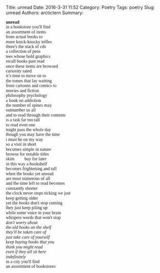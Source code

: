 Title: unread
Date: 2016-3-31 11:52
Category: Poetry
Tags: poetry
Slug: unread
Authors: arctictern
Summary: 

<p style="line-height: 110%">
<span style="font-family:Cantarell">
<strong>unread</strong>  <br/>
in a bookstore you'll find  <br/>
an assortment of items  <br/>
from actual books to  <br/>
more knick-knacky trifles    <br/>
there's the stack of cds  <br/>
a collection of pens  <br/>
tees whose bold graphics  <br/>
recall books past read  <br/>
once these items are browsed  <br/>
curiosity sated  <br/>
it’s time to move on to  <br/>
the tomes that lay waiting  <br/>
from cartoons and comics to  <br/>
movies and fiction  <br/>
philosophy psychology  <br/>
a book on addiction  <br/>
the number of spines may  <br/>
outnumber us all  <br/>
and to read through their contents  <br/>
is a task far too tall  <br/>
to read even one  <br/>
might pass the whole day  <br/>
though you may have the time  <br/>
i must be on my way  <br/>
so a visit in short  <br/>
becomes simple in nature  <br/>
browse for notable titles  <br/>
skim &nbsp; &nbsp; &nbsp; &nbsp; buy for later  <br/>
in this way a bookshelf  <br/>
becomes frightening and tall  <br/>
when the books yet unread  <br/>
are most numerous of all  <br/>
and the time left to read becomes  <br/>
constantly shorter  <br/>
the clock never stops ticking we just  <br/>
keep getting older  <br/>
yet the books don't stop coming  <br/>
they just keep piling up  <br/>
while some voice in your brain  <br/>
whispers words that won't stop  <br/>
<i>don't worry about   <br/>
the old books on the shelf  <br/>
they'll be taken care of  <br/>
just take care of yourself  <br/>
keep buying books that you  <br/>
think you might read   <br/>
even if they all sit here  <br/>
indefinitely</i><br/>
in a city you'll find  <br/>
an assortment of bookstores  <br/>
</span>
</p>

